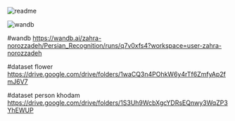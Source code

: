 
![readme](https://user-images.githubusercontent.com/80602623/135302971-e5834a06-3d0f-461d-9507-23e798e81385.jpg)



![wandb](https://user-images.githubusercontent.com/80602623/135304891-90ad8c15-55d7-43a8-8c87-d8c7453a2779.jpg)


#wandb
https://wandb.ai/zahra-norozzadeh/Persian_Recognition/runs/q7v0xfs4?workspace=user-zahra-norozzadeh


#dataset flower
https://drive.google.com/drive/folders/1waCQ3n4POhkW6y4rTf6ZmfyAp2fmJ6V7

#dataset person khodam
https://drive.google.com/drive/folders/1S3Uh9WcbXgcYDRsEQnwy3WqZP3YhEWUP
